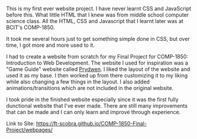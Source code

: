 This is my first ever website project. I have never learnt CSS and JavaScript before this. What little HTML that I knew was from middle school computer science class. All the HTML, CSS and Javascript that I learnt later was at BCIT's COMP-1850.

It took me several hours just to get something simple done in CSS, but over time, I got more and more used to it.

I had to create a website from scratch for my Final Project for COMP-1850: Introduction to Web Development. The website I used for inspiration was a "Game Guide" website called [Prydwen](https://www.prydwen.gg/star-rail/). I liked the layout of the website and used it as my base. I then worked up from there customizing it to my liking while also changing a few things in the layout. I also added animations/transitions which are not included in the original website.

I took pride in the finished website especially since it was the first fully dunctional website that I've ever made. There are still many improvements that can be made and I can only learn and improve through experience.

Link to Site: https://ft-scobra.github.io/COMP-1850-Final-Project/webpages/
